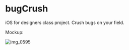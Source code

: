 # bugCrush
iOS for designers class project. Crush bugs on your field.

Mockup:

![img_0595](https://cloud.githubusercontent.com/assets/1372815/10381217/cd694264-6dcd-11e5-9e70-24a1255f281c.JPG)
